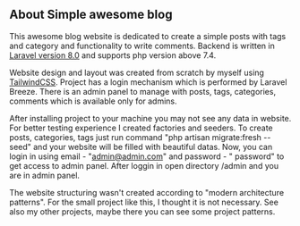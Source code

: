 ## About Simple awesome blog

This awesome blog website is dedicated to create a simple posts with tags and category and functionality to write
comments. Backend is written in [Laravel version 8.0](http://laravel.com) and supports php version above 7.4.

Website design and layout was created from scratch by myself using [TailwindCSS](https://tailwindcss.com). Project has a
login mechanism which is performed by Laravel Breeze. There is an admin panel to manage with posts, tags, categories,
comments which is available only for admins.

After installing project to your machine you may not see any data in website. For better testing experience I created
factories and seeders. To create posts, categories, tags just run command "php artisan migrate:fresh --seed" and your
website will be filled with beautiful datas. Now, you can login in using email - "admin@admin.com" and password - "
password" to get access to admin panel. After loggin in open directory /admin and you are in admin panel.

The website structuring wasn't created according to "modern architecture patterns". For the small project like this, I
thought it is not necessary. See also my other projects, maybe there you can see some project patterns.
